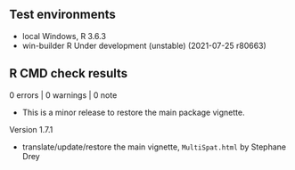 ## Test environments
* local Windows, R 3.6.3
* win-builder R Under development (unstable) (2021-07-25 r80663)


## R CMD check results

0 errors | 0 warnings | 0 note

* This is a minor release to restore the main package vignette.

Version 1.7.1

* translate/update/restore the main vignette, `MultiSpat.html` by Stephane Drey


